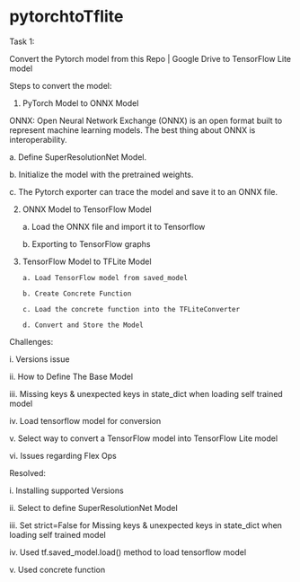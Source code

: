 # pytorchtoTflite

Task 1: 

Convert the Pytorch model from this Repo | Google Drive to TensorFlow Lite model

Steps to convert the model:



1) PyTorch Model to ONNX Model

ONNX: Open Neural Network Exchange (ONNX) is an open format built to represent machine learning models. The best thing about ONNX is interoperability.

  a. Define SuperResolutionNet Model.
  
  b. Initialize the model with the pretrained weights.
  
  c. The Pytorch exporter can trace the model and save it to an ONNX file.

 2) ONNX Model to TensorFlow Model
 
       a. Load the ONNX file and import it to Tensorflow
       
       b. Exporting to TensorFlow graphs
 
3) TensorFlow Model to TFLite Model

       a. Load TensorFlow model from saved_model
       
       b. Create Concrete Function
       
       c. Load the concrete function into the TFLiteConverter
       
       d. Convert and Store the Model

Challenges:

i. Versions issue

ii. How to Define The Base Model

iii. Missing keys & unexpected keys in state_dict when loading self trained model

iv. Load tensorflow model for conversion

v. Select way to convert a TensorFlow model into TensorFlow Lite model

vi. Issues regarding Flex Ops

Resolved:

i. Installing supported Versions

ii. Select to define SuperResolutionNet Model

iii. Set strict=False for Missing keys & unexpected keys in state_dict when loading self trained model

iv. Used tf.saved_model.load() method to load tensorflow model

v. Used concrete function





